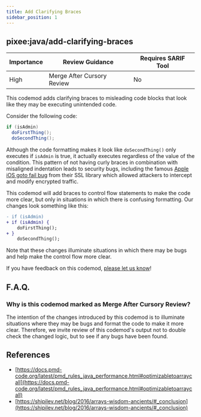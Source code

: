 ```yaml
---
title: Add Clarifying Braces
sidebar_position: 1
---
```


## pixee:java/add-clarifying-braces

| Importance | Review Guidance            | Requires SARIF Tool |
|------------|----------------------------|---------------------|
| High       | Merge After Cursory Review | No                  |

This codemod adds clarifying braces to misleading code blocks that look like they may be executing unintended code.

Consider the following code:
```java
if (isAdmin)
  doFirstThing();
  doSecondThing();
```

Although the code formatting makes it look like `doSecondThing()` only executes if `isAdmin` is true, it actually executes regardless of the value of the condition. This pattern of not having curly braces in combination with misaligned indentation leads to security bugs, including the famous [Apple iOS goto fail bug](https://www.synopsys.com/blogs/software-security/understanding-apple-goto-fail-vulnerability-2/) from their SSL library which allowed attackers to intercept and modify encrypted traffic.

This codemod will add braces to control flow statements to make the code more clear, but only in situations in which there is confusing formatting. Our changes look something like this:
```diff
- if (isAdmin)
+ if (isAdmin) {
    doFirstThing();
+ }    
    doSecondThing();
```

Note that these changes illuminate situations in which there may be bugs and help make the control flow more clear.


If you have feedback on this codemod, [please let us know](mailto:feedback@pixee.ai)!

## F.A.Q.

### Why is this codemod marked as Merge After Cursory Review?

The intention of the changes introduced by this codemod is to illuminate situations where they may be bugs and format the code to make it more clear. Therefore, we invite review of this codemod's output not to double check the changed logic, but to see if any bugs have been found.

## References
* [https://docs.pmd-code.org/latest/pmd_rules_java_performance.html#optimizabletoarraycall](https://docs.pmd-code.org/latest/pmd_rules_java_performance.html#optimizabletoarraycall)
* [https://shipilev.net/blog/2016/arrays-wisdom-ancients/#_conclusion](https://shipilev.net/blog/2016/arrays-wisdom-ancients/#_conclusion)
